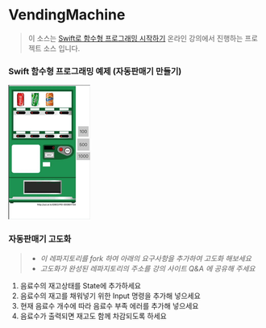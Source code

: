 # VendingMachine

> 이 소스는 [Swift로 함수형 프로그래밍 시작하기](https://programmers.co.kr/learn/courses/4806) 온라인 강의에서 진행하는 프로젝트 소스 입니다.

### Swift 함수형 프로그래밍 예제 (자동판매기 만들기)

![screenshot](screenshot.gif)

### 자동판매기 고도화

> - _이 레파지토리를 fork 하여 아래의 요구사항을 추가하여 고도화 해보세요_
> - _고도화가 완성된 레파지토리의 주소를 강의 사이트 Q&A 에 공유해 주세요_

1. 음료수의 재고상태를 State에 추가하세요
2. 음료수의 재고를 채워넣기 위한 Input 명령을 추가해 넣으세요
3. 현재 음료수 개수에 따라 음료수 부족 에러를 추가해 넣으세요
4. 음료수가 출력되면 재고도 함께 차감되도록 하세요
